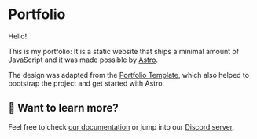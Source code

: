 # Portfolio

Hello!

This is my portfolio: It is a static website that ships a minimal amount of JavaScript and it was made possible by [Astro](https://astro.build).

The design was adapted from the [Portfolio Template](https://astro.build/themes/details/portfolio/), which also helped to bootstrap the project and get started with Astro.

## 👀 Want to learn more?

Feel free to check [our documentation](https://docs.astro.build) or jump into our [Discord server](https://astro.build/chat).

